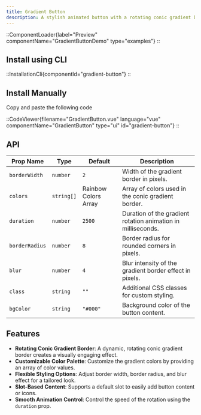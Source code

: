 ```yaml
---
title: Gradient Button
description: A stylish animated button with a rotating conic gradient border and customizable properties for a vibrant look.
---
```


::ComponentLoader{label="Preview" componentName="GradientButtonDemo" type="examples"}
::

## Install using CLI

::InstallationCli{componentId="gradient-button"}
::

## Install Manually

Copy and paste the following code

::CodeViewer{filename="GradientButton.vue" language="vue" componentName="GradientButton" type="ui" id="gradient-button"}
::

## API

| Prop Name      | Type       | Default              | Description                                                  |
| -------------- | ---------- | -------------------- | ------------------------------------------------------------ |
| `borderWidth`  | `number`   | `2`                  | Width of the gradient border in pixels.                      |
| `colors`       | `string[]` | Rainbow Colors Array | Array of colors used in the conic gradient border.           |
| `duration`     | `number`   | `2500`               | Duration of the gradient rotation animation in milliseconds. |
| `borderRadius` | `number`   | `8`                  | Border radius for rounded corners in pixels.                 |
| `blur`         | `number`   | `4`                  | Blur intensity of the gradient border effect in pixels.      |
| `class`        | `string`   | `""`                 | Additional CSS classes for custom styling.                   |
| `bgColor`      | `string`   | `"#000"`             | Background color of the button content.                      |

## Features

- **Rotating Conic Gradient Border**: A dynamic, rotating conic gradient border creates a visually engaging effect.
- **Customizable Color Palette**: Customize the gradient colors by providing an array of color values.
- **Flexible Styling Options**: Adjust border width, border radius, and blur effect for a tailored look.
- **Slot-Based Content**: Supports a default slot to easily add button content or icons.
- **Smooth Animation Control**: Control the speed of the rotation using the `duration` prop.

